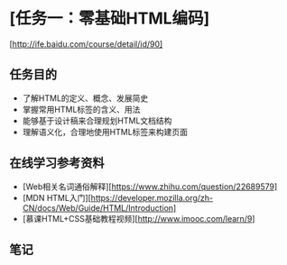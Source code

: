 # [任务一：零基础HTML编码]
[http://ife.baidu.com/course/detail/id/90]
## 任务目的

- 了解HTML的定义、概念、发展简史
- 掌握常用HTML标签的含义、用法
- 能够基于设计稿来合理规划HTML文档结构
- 理解语义化，合理地使用HTML标签来构建页面

## 在线学习参考资料

- [Web相关名词通俗解释][https://www.zhihu.com/question/22689579]
- [MDN HTML入门][https://developer.mozilla.org/zh-CN/docs/Web/Guide/HTML/Introduction]
- [慕课HTML+CSS基础教程视频][http://www.imooc.com/learn/9]

## 笔记


